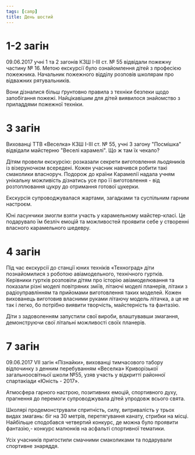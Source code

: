```yaml
---
tags: [camp]
title: День шостий
---
```


# 1-2 загін

09.06.2017 учні 1 та 2 загонів КЗШ І-ІІІ ст. № 55 відвідали пожежну частину № 16. Метою екскурсії було ознайомлення дітей з професією пожежника. Начальник пожежного відділу розповів школярам про відважних рятувальників.

Вони дізналися більш ґрунтовно правила з техніки безпеки щодо запобігання пожежі. Найцікавішим для дітей виявилося знайомство з приладдями пожежної техніки.

<slideshow id="72157684847802005"></slideshow>

# 3 загін

Вихованці ТТВ «Веселка» КЗШ І-ІІІ ст. № 55, учні 3 загону "Посмішка" відвідали майстерню "Веселі карамелі". Що ж там їх чекало?

Дітям провели екскурсію: розказали секрети виготовлення льодяників із візеруночком всередені. Кожен учасник навчився робити такі смаколики власноруч. Подорож до країни Карамелії надала учням унікальну можливість дізнатись усе про її виготовлення - від розтоплювання цукру до отримання готової цукерки.

Екскурсія супроводжувалася жартами, загадками та суспільним гарним настроєм.

Юні ласунчики змогли взяти участь у карамельному майстер-класі. Це подарувало їм безліч емоцій та можливостей проявити себе у створенні власного карамельного шедевру.

<slideshow id="72157684847822535"></slideshow>

# 4 загін

Під час екскурсії до станції юних техніків «Техноград» діти познайомилися з роботою авіамодельного, технічного гуртків. Керівники гуртків розповіли дітям про історію авіамоделювання та показали різні моделі повітряних зміїв, літаючі моделі планерів, літаки з радіоуправлінням та прийомами виготовлення таких моделей. Кожен вихованець виготовив власними руками літаючу модель літачка, а це не так і легко, бо потрібно виявити творчість, майстерність та фантазію.

Діти з задоволенням запустили свої вироби, влаштувавши змагання, демонструючи свої літальні можливості своїх планерів.

<slideshow id="72157683017638620"></slideshow>

# 7 загін

09.06.2017 VІІ загін «Пізнайки», вихованці тимчасового табору відпочинку з денним перебуванням «Веселка» Криворізької загальноосвітньої школи №55, узяв участь у відкритті районної спартакіади «Юність - 2017».

Атмосфера гарного настрою, позитивних емоцій, спортивного духу, прагнення до перемоги супроводжувала дітей упродовж всього свята.

Школярі продемонстрували спритність, силу, витривалість у
трьох видах змагань: біг на 30 метрів, перетягування канату, стрибки на місці. Найбільше сподобався четвертий конкурс, де можна було проявити фантазію,- конкурс малюнків на асфальті спортивної тематики.

Усіх учасників пригостили смачними смаколиками та подарували спортивне знаряддя.

<slideshow id="72157684847947645"></slideshow>
